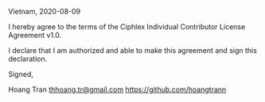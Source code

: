 Vietnam, 2020-08-09

I hereby agree to the terms of the Ciphlex Individual Contributor License
Agreement v1.0.

I declare that I am authorized and able to make this agreement and sign this
declaration.

Signed,

Hoang Tran thhoang.tr@gmail.com https://github.com/hoangtrann